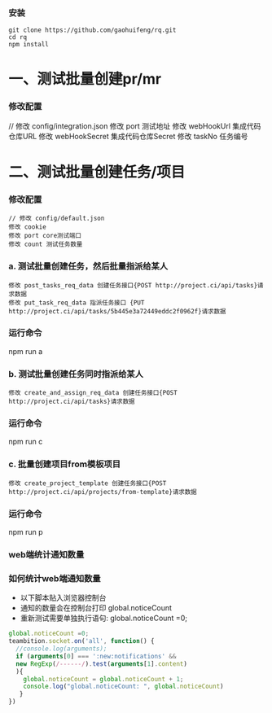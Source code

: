 ### 安装 
```
git clone https://github.com/gaohuifeng/rq.git
cd rq
npm install
```
# 一、测试批量创建pr/mr
### 修改配置
// 修改 config/integration.json
修改 port 测试地址
修改 webHookUrl 集成代码仓库URL
修改 webHookSecret 集成代码仓库Secret
修改 taskNo 任务编号

# 二、测试批量创建任务/项目
### 修改配置
```
// 修改 config/default.json
修改 cookie
修改 port core测试端口
修改 count 测试任务数量
```

### a. 测试批量创建任务，然后批量指派给某人
```
修改 post_tasks_req_data 创建任务接口{POST http://project.ci/api/tasks}请求数据
修改 put_task_req_data 指派任务接口 {PUT http://project.ci/api/tasks/5b445e3a72449eddc2f0962f}请求数据
```
### 运行命令
npm run a

### b. 测试批量创建任务同时指派给某人
```
修改 create_and_assign_req_data 创建任务接口{POST http://project.ci/api/tasks}请求数据
```
### 运行命令
npm run c

### c. 批量创建项目from模板项目 
```
修改 create_project_template 创建任务接口{POST http://project.ci/api/projects/from-template}请求数据
```
### 运行命令
npm run p

### web端统计通知数量
### 如何统计web端通知数量
- 以下脚本贴入浏览器控制台
- 通知的数量会在控制台打印 global.noticeCount
- 重新测试需要单独执行语句: global.noticeCount =0; 
```js
global.noticeCount =0; 
teambition.socket.on('all', function() {
  //console.log(arguments); 
  if (arguments[0] === ':new:notifications' && 
  new RegExp(/------/).test(arguments[1].content)
  ){
    global.noticeCount = global.noticeCount + 1; 
    console.log("global.noticeCount: ", global.noticeCount)
   } 
})
```
